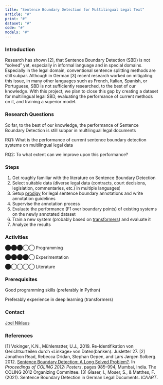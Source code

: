 ```yaml
---
title: "Sentence Boundary Detection for Multilingual Legal Text"
article: "#"
print: "#"
dataset: "#"
code: "#"
models: "#"
---
```


### Introduction

Research has shown \[2\], that Sentence Boundary Detection (SBD) is not “solved” yet, especially in informal language and in special domains. Especially in the legal domain, conventional sentence splitting methods are still subpar. Although in German \[3\] recent research worked on mitigating this issue, in many other languages such as French, Italian, Spanish, or Portuguese, SBD is not sufficiently researched, to the best of our knowledge. With this project, we plan to close this gap by creating a dataset for multilingual legal SBD, evaluating the performance of current methods on it, and training a superior model.

### Research Questions

So far, to the best of our knowledge, the performance of Sentence Boundary Detection is still subpar in multilingual legal documents

RQ1: What is the performance of current sentence boundary detection systems on multilingual legal data

RQ2: To what extent can we improve upon this performance?

### Steps

1.  Get roughly familiar with the literature on Sentence Boundary Detection
2.  Select suitable data (diverse legal data (contracts, court decisions, legislation, commentaries, etc.) in multiple languages)
3.  Setup [prodigy](https://prodi.gy/) for legal sentence boundary annotations and write annotation guidelines
4.  Supervise the annotation process
5.  Evaluate the performance (F1 over boundary points) of existing systems on the newly annotated dataset
6.  Train a new system (probably based on [transformers](https://huggingface.co/docs/transformers/index)) and evaluate it
7.  Analyze the results

### Activities

⬤⬤⬤◯◯ Programming

⬤⬤⬤⬤◯ Experimentation

⬤◯◯◯◯ Literature

### Prerequisites

Good programming skills (preferably in Python)

Preferably experience in deep learning (transformers)

### Contact

[Joel Niklaus](https://www.digitale-nachhaltigkeit.unibe.ch/about_us/persons/niklaus_joel/index_eng.html)

### References

\[1\] Vokinger, K.N., Mühlematter, U.J., 2019. Re-Identifikation von Gerichtsurteilen durch «Linkage» von Daten(banken). Jusletter 27.
\[2\] Jonathon Read, Rebecca Dridan, Stephan Oepen, and Lars Jørgen Solberg. 2012. [Sentence Boundary Detection: A Long Solved Problem?](https://aclanthology.org/C12-2096). In _Proceedings of COLING 2012: Posters_, pages 985–994, Mumbai, India. The COLING 2012 Organizing Committee.
\[3\] Glaser, I., Moser, S., & Matthes, F. (2021). Sentence Boundary Detection in German Legal Documents. _ICAART_.
